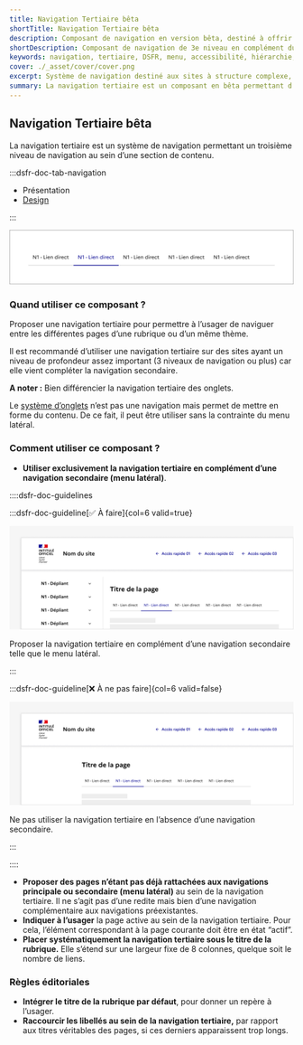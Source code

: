 ```yaml
---
title: Navigation Tertiaire bêta
shortTitle: Navigation Tertiaire bêta
description: Composant de navigation en version bêta, destiné à offrir un troisième niveau de navigation complémentaire à la navigation secondaire.
shortDescription: Composant de navigation de 3e niveau en complément du menu latéral
keywords: navigation, tertiaire, DSFR, menu, accessibilité, hiérarchie, bêta
cover: ./_asset/cover/cover.png
excerpt: Système de navigation destiné aux sites à structure complexe, la navigation tertiaire permet d’accéder à des pages liées à une sous-rubrique en complément d’un menu latéral.
summary: La navigation tertiaire est un composant en bêta permettant d’ajouter un troisième niveau de navigation pour les sites structurés avec des rubriques profondes. Elle ne peut être utilisée qu’en complément d’une navigation secondaire (comme un menu latéral), et vient structurer l’accès à des pages qui ne sont pas couvertes par les navigations principales. L’état actif, le positionnement sous le titre de rubrique et l’uniformité des styles sont essentiels à sa bonne intégration.
---
```


## Navigation Tertiaire bêta

La navigation tertiaire est un système de navigation permettant un troisième niveau de navigation au sein d’une section de contenu.

:::dsfr-doc-tab-navigation

- Présentation
- [Design](./design/index.md)

:::

![](./_asset/presentation/presentation-1.png)

### Quand utiliser ce composant ?

Proposer une navigation tertiaire pour permettre à l’usager de naviguer entre les différentes pages d’une rubrique ou d’un même thème.

Il est recommandé d’utiliser une navigation tertiaire sur des sites ayant un niveau de profondeur assez important (3 niveaux de navigation ou plus) car elle vient compléter la navigation secondaire.

**A noter :** Bien différencier la navigation tertiaire des onglets.

Le [système d’onglets](../../../tab/_part/doc/index.md) n’est pas une navigation mais permet de mettre en forme du contenu. De ce fait, il peut être utiliser sans la contrainte du menu latéral.

### Comment utiliser ce composant ?

- **Utiliser exclusivement la navigation tertiaire en complément d’une navigation secondaire (menu latéral)**.

::::dsfr-doc-guidelines

:::dsfr-doc-guideline[✅ À faire]{col=6 valid=true}

![À faire](./_asset/use/do-1.png)

Proposer la navigation tertiaire en complément d’une navigation secondaire telle que le menu latéral.

:::

:::dsfr-doc-guideline[❌ À ne pas faire]{col=6 valid=false}

![À ne pas faire](./_asset/use/dont-1.png)

Ne pas utiliser la navigation tertiaire en l’absence d’une navigation secondaire.

:::

::::

- **Proposer des pages n’étant pas déjà rattachées aux navigations principale ou secondaire (menu latéral)** au sein de la navigation tertiaire. Il ne s’agit pas d’une redite mais bien d’une navigation complémentaire aux navigations préexistantes.
- **Indiquer à l’usager** la page active au sein de la navigation tertiaire. Pour cela, l’élément correspondant à la page courante doit être en état “actif”.
- **Placer systématiquement la navigation tertiaire sous le titre de la rubrique.** Elle s’étend sur une largeur fixe de 8 colonnes, quelque soit le nombre de liens.

### Règles éditoriales

- **Intégrer le titre de la rubrique par défaut**, pour donner un repère à l’usager.
- **Raccourcir les libellés au sein de la navigation tertiaire,** par rapport aux titres véritables des pages, si ces derniers apparaissent trop longs.